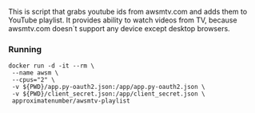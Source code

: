 This is script that grabs youtube ids from awsmtv.com and adds them to YouTube playlist. It provides ability to watch videos from TV, because awsmtv.com doesn\`t 
support any device except desktop browsers.

### Running

```
docker run -d -it --rm \
 --name awsm \
 --cpus="2" \
 -v ${PWD}/app.py-oauth2.json:/app/app.py-oauth2.json \
 -v ${PWD}/client_secret.json:/app/client_secret.json \
 approximatenumber/awsmtv-playlist
```
